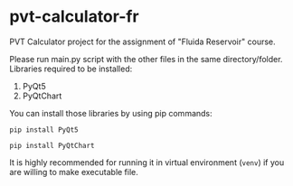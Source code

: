 # pvt-calculator-fr
PVT Calculator project for the assignment of "Fluida Reservoir" course.

Please run main.py script with the other files in the same directory/folder.
Libraries required to be installed:
1. PyQt5
2. PyQtChart

You can install those libraries by using pip commands:
<pre><code>pip install PyQt5</code></pre>
<pre><code>pip install PyQtChart</code></pre>

It is highly recommended for running it in virtual environment (<code>venv</code>) if you are willing to make executable file.
